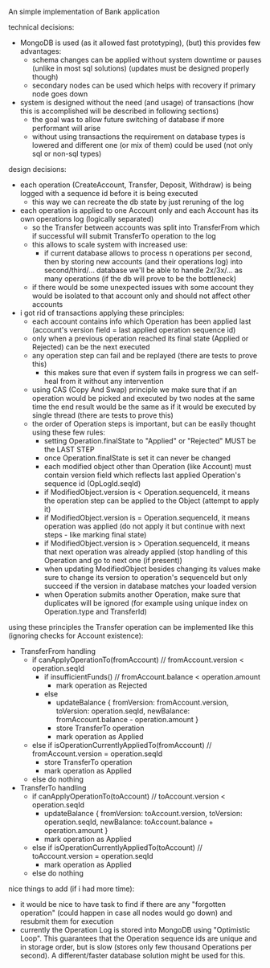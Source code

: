 An simple implementation of Bank application

technical decisions:
- MongoDB is used (as it allowed fast prototyping), (but) this provides few advantages:
  - schema changes can be applied without system downtime or pauses (unlike in most sql solutions) (updates must be designed properly though)
  - secondary nodes can be used which helps with recovery if primary node goes down
- system is designed without the need (and usage) of transactions (how this is accomplished will be described in following sections)
  - the goal was to allow future switching of database if more performant will arise
  - without using transactions the requirement on database types is lowered and different one (or mix of them) could be used (not only sql or non-sql types)

design decisions:
- each operation (CreateAccount, Transfer, Deposit, Withdraw) is being logged with a sequence id before it is being executed
  - this way we can recreate the db state by just reruning of the log
- each operation is applied to one Account only and each Account has its own operations log (logically separated)
  - so the Transfer between accounts was split into TransferFrom which if successful will submit TransferTo operation to the log
  - this allows to scale system with increased use:
    - if current database allows to process n operations per second, then by storing new accounts (and their operations log) into second/third/... database we'll be able to handle 2x/3x/... as many operations (if the db will prove to be the bottleneck)
  - if there would be some unexpected issues with some account they would be isolated to that account only and should not affect other accounts
- i got rid of transactions applying these principles:
  - each account contains info which Operation has been applied last (account's version field = last applied operation sequence id)
  - only when a previous operation reached its final state (Applied or Rejected) can be the next executed
  - any operation step can fail and be replayed (there are tests to prove this)
    - this makes sure that even if system fails in progress we can self-heal from it without any intervention
  - using CAS (Copy And Swap) principle we make sure that if an operation would be picked and executed by two nodes at the same time the end result would be the same as if it would be executed by single thread (there are tests to prove this)
  - the order of Operation steps is important, but can be easily thought using these few rules:
    - setting Operation.finalState to "Applied" or "Rejected" MUST be the LAST STEP
    - once Operation.finalState is set it can never be changed
    - each modified object other than Operation (like Account) must contain version field which reflects last applied Operation's sequence id (OpLogId.seqId) 
    - if ModifiedObject.version is < Operation.sequenceId, it means the operation step can be applied to the Object (attempt to apply it)
    - if ModifiedObject.version is = Operation.sequenceId, it means operation was applied (do not apply it but continue with next steps - like marking final state)
    - if ModifiedObject.version is > Operation.sequenceId, it means that next operation was already applied (stop handling of this Operation and go to next one (if present))
    - when updating ModifiedObject besides changing its values make sure to change its version to operation's sequenceId but only succeed if the version in database matches your loaded version
    - when Operation submits another Operation, make sure that duplicates will be ignored (for example using unique index on Operation.type and TransferId)

using these principles the Transfer operation can be implemented like this (ignoring checks for Account existence):
- TransferFrom handling
  - if canApplyOperationTo(fromAccount) // fromAccount.version < operation.seqId
    - if insufficientFunds() // fromAccount.balance < operation.amount
      - mark operation as Rejected
    - else
      - updateBalance { fromVersion: fromAccount.version, toVersion: operation.seqId, newBalance: fromAccount.balance - operation.amount }
      - store TransferTo operation
      - mark operation as Applied
  - else if isOperationCurrentlyAppliedTo(fromAccount) // fromAccount.version = operation.seqId
    - store TransferTo operation
    - mark operation as Applied
  - else do nothing
- TransferTo handling
  - if canApplyOperationTo(toAccount) // toAccount.version < operation.seqId
    - updateBalance { fromVersion: toAccount.version, toVersion: operation.seqId, newBalance: toAccount.balance + operation.amount }
    - mark operation as Applied
  - else if isOperationCurrentlyAppliedTo(toAccount) // toAccount.version = operation.seqId
    - mark operation as Applied
  - else do nothing


nice things to add (if i had more time):
- it would be nice to have task to find if there are any "forgotten operation" (could happen in case all nodes would go down) and resubmit them for execution
- currently the Operation Log is stored into MongoDB using "Optimistic Loop". This guarantees that the Operation sequence ids are unique and in storage order, but is slow (stores only few thousand Operations per second). A different/faster database solution might be used for this. 